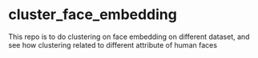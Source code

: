 # cluster_face_embedding

This repo is to do clustering on face embedding on different dataset, and see how clustering related to different attribute of human faces

